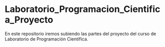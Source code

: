 # Laboratorio_Programacion_Cientifica_Proyecto
En este repositorio iremos subiendo las partes del proyecto del curso de Laboratorio de Programación Científica. 
